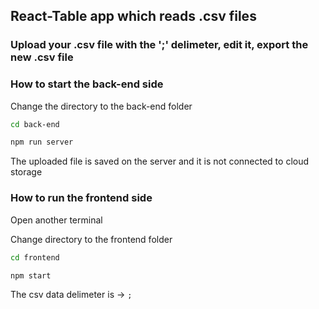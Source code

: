 ## React-Table app which reads .csv files


### Upload your .csv file with the ';' delimeter, edit it, export the new .csv file



### How to start the back-end side 

Change the directory to the back-end folder

```bash
cd back-end
```
<!-- 
 Install the required packages
```bash
npm install bootstrap csv-parse csv-stringify express fs multer nodemon
```


After installing all of the required dependencies -->

```bash
npm run server
```

The uploaded file is saved on the server and it is not connected to cloud storage



### How to run the frontend side

Open another terminal


 Change directory to the frontend folder

```bash
cd frontend
```



<!-- 
 Install all of the required dependancies 

```bash
npm install axios bootstrap csv-parse csv-parser http-proxy-middleware multer react-do react-router-dom
```


 After installing all of the required dependencies -->

```bash
npm start
```


 The csv data delimeter is -> `;`


